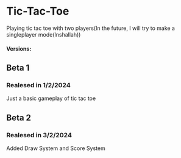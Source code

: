 # Tic-Tac-Toe
Playing tic tac toe with two players(In the future, I will try to make a singleplayer mode(Inshallah))

#### Versions:
## Beta 1
### Realesed in 1/2/2024 
 Just a basic gameplay of tic tac toe

## Beta 2
### Realesed in 3/2/2024 
Added Draw System and Score System
